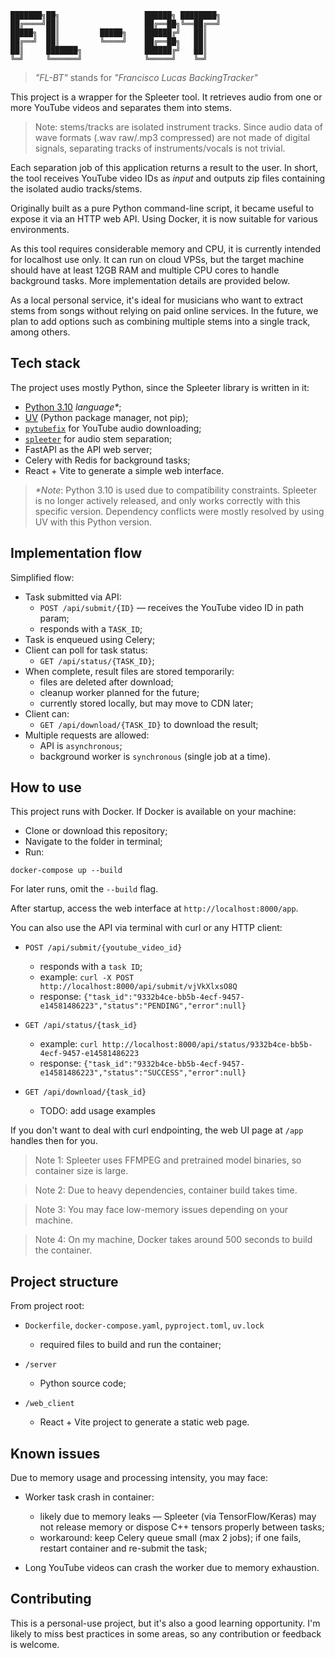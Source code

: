 ```
███████╗██╗                   ██████╗ ████████╗
██╔════╝██║                   ██╔══██╗╚══██╔══╝
█████╗  ██║         █████╗    ██████╔╝   ██║   
██╔══╝  ██║         ╚════╝    ██╔══██╗   ██║   
██║     ███████╗              ██████╔╝   ██║   
╚═╝     ╚══════╝              ╚═════╝    ╚═╝   
```

> _"FL-BT"_ stands for _"Francisco Lucas BackingTracker"_

This project is a wrapper for the Spleeter tool. It retrieves audio from one or more YouTube videos and separates them into stems.

> Note: stems/tracks are isolated instrument tracks. Since audio data of wave formats (.wav raw/.mp3 compressed) are not made of digital signals, separating tracks of instruments/vocals is not trivial.

Each separation job of this application returns a result to the user. In short, the tool receives YouTube video IDs as _input_ and outputs zip files containing the isolated audio tracks/stems.

Originally built as a pure Python command-line script, it became useful to expose it via an HTTP web API. Using Docker, it is now suitable for various environments.

As this tool requires considerable memory and CPU, it is currently intended for localhost use only. It can run on cloud VPSs, but the target machine should have at least 12GB RAM and multiple CPU cores to handle background tasks. More implementation details are provided below.

As a local personal service, it's ideal for musicians who want to extract stems from songs without relying on paid online services. In the future, we plan to add options such as combining multiple stems into a single track, among others.

## Tech stack

The project uses mostly Python, since the Spleeter library is written in it:

- [Python 3.10](https://www.python.org/) _language*_;
- [UV](https://github.com/astral-sh/uv) (Python package manager, not pip);
- [`pytubefix`](https://github.com/JuanBindez/pytubefix) for YouTube audio downloading;
- [`spleeter`](https://github.com/deezer/spleeter) for audio stem separation;
- FastAPI as the API web server;
- Celery with Redis for background tasks;
- React + Vite to generate a simple web interface.

> _*Note_: Python 3.10 is used due to compatibility constraints. Spleeter is no longer actively released, and only works correctly with this specific version. Dependency conflicts were mostly resolved by using UV with this Python version.

## Implementation flow

Simplified flow:

- Task submitted via API:
  - `POST /api/submit/{ID}` — receives the YouTube video ID in path param;
  - responds with a `TASK_ID`;
- Task is enqueued using Celery;
- Client can poll for task status:
  - `GET /api/status/{TASK_ID}`;
- When complete, result files are stored temporarily:
  - files are deleted after download;
  - cleanup worker planned for the future;
  - currently stored locally, but may move to CDN later;
- Client can:
  - `GET /api/download/{TASK_ID}` to download the result;
- Multiple requests are allowed:
  - API is `asynchronous`;
  - background worker is `synchronous` (single job at a time).

## How to use

This project runs with Docker. If Docker is available on your machine:

- Clone or download this repository;
- Navigate to the folder in terminal;
- Run:
```shell
docker-compose up --build
````

For later runs, omit the `--build` flag.

After startup, access the web interface at `http://localhost:8000/app`.

You can also use the API via terminal with curl or any HTTP client:

* `POST /api/submit/{youtube_video_id}`

  * responds with a `task ID`;
  * example: `curl -X POST http://localhost:8000/api/submit/vjVkXlxsO8Q`
  * response: `{"task_id":"9332b4ce-bb5b-4ecf-9457-e14581486223","status":"PENDING","error":null}`
* `GET /api/status/{task_id}`

  * example: `curl http://localhost:8000/api/status/9332b4ce-bb5b-4ecf-9457-e14581486223`
  * response: `{"task_id":"9332b4ce-bb5b-4ecf-9457-e14581486223","status":"SUCCESS","error":null}`
* `GET /api/download/{task_id}`

  * TODO: add usage examples

If you don't want to deal with curl endpointing, the web UI page at `/app` handles then for you.

> Note 1: Spleeter uses FFMPEG and pretrained model binaries, so container size is large.

> Note 2: Due to heavy dependencies, container build takes time.

> Note 3: You may face low-memory issues depending on your machine.

> Note 4: On my machine, Docker takes around 500 seconds to build the container.

## Project structure

From project root:

* `Dockerfile`, `docker-compose.yaml`, `pyproject.toml`, `uv.lock`

  * required files to build and run the container;
* `/server`

  * Python source code;
* `/web_client`

  * React + Vite project to generate a static web page.

## Known issues

Due to memory usage and processing intensity, you may face:

* Worker task crash in container:

  * likely due to memory leaks — Spleeter (via TensorFlow/Keras) may not release memory or dispose C++ tensors properly between tasks;
  * workaround: keep Celery queue small (max 2 jobs); if one fails, restart container and re-submit the task;
* Long YouTube videos can crash the worker due to memory exhaustion.

## Contributing

This is a personal-use project, but it's also a good learning opportunity. I'm likely to miss best practices in some areas, so any contribution or feedback is welcome.